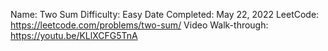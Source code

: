 Name: Two Sum
Difficulty: Easy
Date Completed: May 22, 2022
LeetCode: https://leetcode.com/problems/two-sum/
Video Walk-through: https://youtu.be/KLlXCFG5TnA
